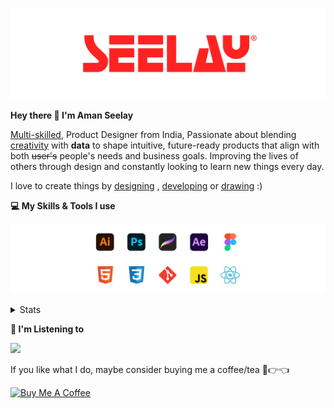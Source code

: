 [![banner](./images/seelay.svg)](https://www.seelay.in)

**Hey there 👋 I'm Aman Seelay**

[Multi-skilled](https://www.seelay.in/#skills), Product Designer from India, Passionate about blending [creativity](https://illustrations.seelay.in) with <b>data</b> to shape intuitive, future-ready products that align with both <s>user's</s> people's needs and business goals. Improving the lives of others through design and constantly looking to learn new things every day.

I love to create things by [designing](https://www.seelay.in/#work) , [developing](https://www.seelay.in/#projects) or [drawing](https://art.seelay.in) :)

**💻 My Skills & Tools I use**

[![banner](./images/skills&tools.svg)](https://www.seelay.in/about)

<details>
  <summary>Stats</summary>

---

<!--START_SECTION:waka-->
![Profile Views](http://img.shields.io/badge/Profile%20Views-2-blue)

**🐱 My GitHub Data** 

> 📦 713.1 kB Used in GitHub's Storage 
 > 
> 🏆 661 Contributions in the Year 2025
 > 
> 💼 Opted to Hire
 > 
> 📜 1 Public Repository 
 > 
> 🔑 26 Private Repository 
 > 
**I'm a Night 🦉** 

```text
🌞 Morning                422 commits         ████░░░░░░░░░░░░░░░░░░░░░   14.42 % 
🌆 Daytime                360 commits         ███░░░░░░░░░░░░░░░░░░░░░░   12.30 % 
🌃 Evening                862 commits         ███████░░░░░░░░░░░░░░░░░░   29.46 % 
🌙 Night                  1282 commits        ███████████░░░░░░░░░░░░░░   43.81 % 
```
📅 **I'm Most Productive on Sunday** 

```text
Monday                   307 commits         ███░░░░░░░░░░░░░░░░░░░░░░   10.49 % 
Tuesday                  464 commits         ████░░░░░░░░░░░░░░░░░░░░░   15.86 % 
Wednesday                419 commits         ████░░░░░░░░░░░░░░░░░░░░░   14.32 % 
Thursday                 431 commits         ████░░░░░░░░░░░░░░░░░░░░░   14.73 % 
Friday                   409 commits         ███░░░░░░░░░░░░░░░░░░░░░░   13.98 % 
Saturday                 353 commits         ███░░░░░░░░░░░░░░░░░░░░░░   12.06 % 
Sunday                   543 commits         █████░░░░░░░░░░░░░░░░░░░░   18.56 % 
```


📊 **This Week I Spent My Time On** 

```text
🕑︎ Time Zone: Asia/Kolkata

💬 Programming Languages: 
Other                    15 hrs 41 mins      ██████████████████░░░░░░░   73.54 % 
Astro                    3 hrs 48 mins       ████░░░░░░░░░░░░░░░░░░░░░   17.87 % 
TypeScript               59 mins             █░░░░░░░░░░░░░░░░░░░░░░░░   04.61 % 
Image (svg)              26 mins             █░░░░░░░░░░░░░░░░░░░░░░░░   02.06 % 
MDX                      13 mins             ░░░░░░░░░░░░░░░░░░░░░░░░░   01.03 % 

🔥 Editors: 
Chrome                   12 hrs 19 mins      ██████████████░░░░░░░░░░░   57.78 % 
Cursor                   5 hrs 28 mins       ██████░░░░░░░░░░░░░░░░░░░   25.64 % 
Edge                     3 hrs 31 mins       ████░░░░░░░░░░░░░░░░░░░░░   16.49 % 
VS Code                  1 min               ░░░░░░░░░░░░░░░░░░░░░░░░░   00.09 % 

💻 Operating System: 
Windows                  21 hrs 20 mins      █████████████████████████   100.00 % 
```

**I Mostly Code in JavaScript** 

```text
JavaScript               17 repos            ███████████████░░░░░░░░░░   60.71 % 
HTML                     4 repos             ████░░░░░░░░░░░░░░░░░░░░░   14.29 % 
TypeScript               4 repos             ████░░░░░░░░░░░░░░░░░░░░░   14.29 % 
Java                     2 repos             ██░░░░░░░░░░░░░░░░░░░░░░░   07.14 % 
Astro                    1 repo              █░░░░░░░░░░░░░░░░░░░░░░░░   03.57 % 
```




 Last Updated on 17/05/2025 06:47:48 UTC
<!--END_SECTION:waka-->

---

 </details>

**🎵 I'm Listening to**

<object data="https://now-play.vercel.app/api/generate?uid=7a17a86e-d6b7-43b5-8d9c-1d6dae42a779" >

  <img src="https://now-play.vercel.app/api/generate?uid=7a17a86e-d6b7-43b5-8d9c-1d6dae42a779" />

</object>

If you like what I do, maybe consider buying me a coffee/tea 🥺👉👈

<a href="https://www.buymeacoffee.com/seelay" target="_blank"><img src="https://cdn.buymeacoffee.com/buttons/v2/default-red.png" alt="Buy Me A Coffee" width="150" ></a>
